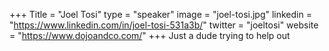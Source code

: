 +++
Title = "Joel Tosi"
type = "speaker"
image = "joel-tosi.jpg"
linkedin = "https://www.linkedin.com/in/joel-tosi-531a3b/"
twitter = "joeltosi"
website = "https://www.dojoandco.com/"
+++
Just a dude trying to help out
